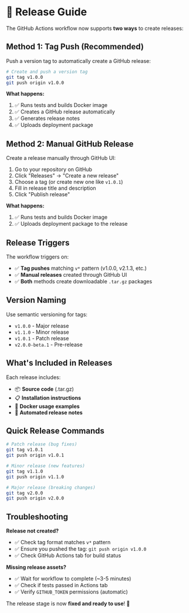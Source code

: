 # 🚀 Release Guide

The GitHub Actions workflow now supports **two ways** to create releases:

## Method 1: Tag Push (Recommended)

Push a version tag to automatically create a GitHub release:

```bash
# Create and push a version tag
git tag v1.0.0
git push origin v1.0.0
```

**What happens:**
1. ✅ Runs tests and builds Docker image
2. ✅ Creates a GitHub release automatically
3. ✅ Generates release notes
4. ✅ Uploads deployment package

## Method 2: Manual GitHub Release

Create a release manually through GitHub UI:

1. Go to your repository on GitHub
2. Click "Releases" → "Create a new release"
3. Choose a tag (or create new one like `v1.0.1`)
4. Fill in release title and description
5. Click "Publish release"

**What happens:**
1. ✅ Runs tests and builds Docker image
2. ✅ Uploads deployment package to the release

## Release Triggers

The workflow triggers on:
- ✅ **Tag pushes** matching `v*` pattern (v1.0.0, v2.1.3, etc.)
- ✅ **Manual releases** created through GitHub UI
- ✅ **Both** methods create downloadable `.tar.gz` packages

## Version Naming

Use semantic versioning for tags:
- `v1.0.0` - Major release
- `v1.1.0` - Minor release  
- `v1.0.1` - Patch release
- `v2.0.0-beta.1` - Pre-release

## What's Included in Releases

Each release includes:
- 📦 **Source code** (.tar.gz)
- 📋 **Installation instructions**
- 🐳 **Docker usage examples**
- 📝 **Automated release notes**

## Quick Release Commands

```bash
# Patch release (bug fixes)
git tag v1.0.1
git push origin v1.0.1

# Minor release (new features)  
git tag v1.1.0
git push origin v1.1.0

# Major release (breaking changes)
git tag v2.0.0
git push origin v2.0.0
```

## Troubleshooting

**Release not created?**
- ✅ Check tag format matches `v*` pattern
- ✅ Ensure you pushed the tag: `git push origin v1.0.0`
- ✅ Check GitHub Actions tab for build status

**Missing release assets?**
- ✅ Wait for workflow to complete (~3-5 minutes)
- ✅ Check if tests passed in Actions tab
- ✅ Verify `GITHUB_TOKEN` permissions (automatic)

The release stage is now **fixed and ready to use**! 🎉 